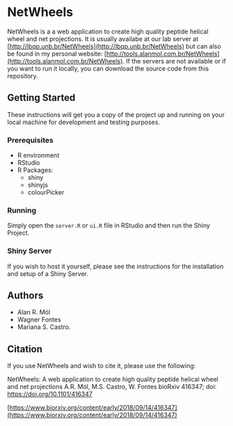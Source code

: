 # NetWheels

NetWheels is a a web application to create high quality peptide helical wheel and net projections. It is usually availabe at our lab server at [http://lbqp.unb.br/NetWheels](http://lbqp.unb.br/NetWheels) but can also be found in my personal website: [http://tools.alanmol.com.br/NetWheels](http://tools.alanmol.com.br/NetWheels). If the servers are not available or if you want to run it locally, you can download the source code from this repository.

## Getting Started

These instructions will get you a copy of the project up and running on your local machine for development and testing purposes.

### Prerequisites

* R environment
* RStudio
* R Packages:
  * shiny
  * shinyjs
  * colourPicker

### Running

Simply open the `server.R` or `ui.R` file in RStudio and then run the Shiny Project.


### Shiny Server

If you wish to host it yourself, please see the instructions for the installation and setup of a Shiny Server.

## Authors

* Alan R. Mól
* Wagner Fontes
* Mariana S. Castro.

## Citation

If you use NetWheels and wish to cite it, please use the following:

NetWheels: A web application to create high quality peptide helical wheel and net projections
A.R. Mól, M.S. Castro, W. Fontes
bioRxiv 416347; doi: https://doi.org/10.1101/416347

[https://www.biorxiv.org/content/early/2018/09/14/416347](https://www.biorxiv.org/content/early/2018/09/14/416347)
